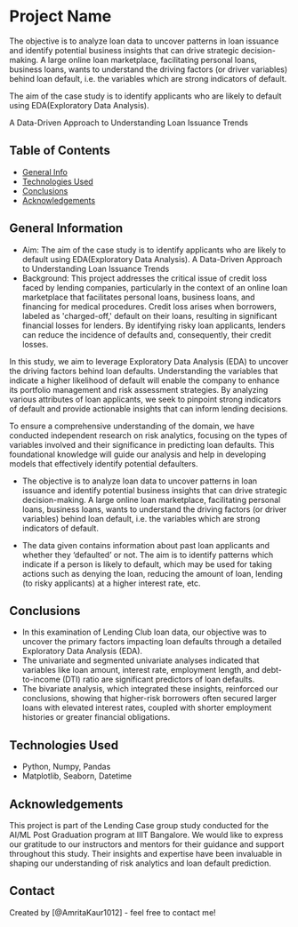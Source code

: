 # Project Name
The objective is to analyze loan data to uncover patterns in loan issuance and identify potential business insights that can drive strategic decision-making.
A large online loan marketplace, facilitating personal loans, business loans,  wants to understand the driving factors (or driver variables) behind loan default, i.e. the variables which are strong indicators of default. 

The aim of the case study is to identify applicants who are likely to default using EDA(Exploratory Data Analysis).

A Data-Driven Approach to Understanding Loan Issuance Trends


## Table of Contents
* [General Info](#general-information)
* [Technologies Used](#technologies-used)
* [Conclusions](#conclusions)
* [Acknowledgements](#acknowledgements)

<!-- You can include any other section that is pertinent to your problem -->

## General Information
- Aim: The aim of the case study is to identify applicants who are likely to default using EDA(Exploratory Data Analysis). A Data-Driven Approach to Understanding Loan Issuance Trends
- Background: This project addresses the critical issue of credit loss faced by lending companies, particularly in the context of an online loan marketplace that facilitates personal loans, business loans, and financing for medical procedures. Credit loss arises when borrowers, labeled as 'charged-off,' default on their loans, resulting in significant financial losses for lenders. By identifying risky loan applicants, lenders can reduce the incidence of defaults and, consequently, their credit losses.

In this study, we aim to leverage Exploratory Data Analysis (EDA) to uncover the driving factors behind loan defaults. Understanding the variables that indicate a higher likelihood of default will enable the company to enhance its portfolio management and risk assessment strategies. By analyzing various attributes of loan applicants, we seek to pinpoint strong indicators of default and provide actionable insights that can inform lending decisions.

To ensure a comprehensive understanding of the domain, we have conducted independent research on risk analytics, focusing on the types of variables involved and their significance in predicting loan defaults. This foundational knowledge will guide our analysis and help in developing models that effectively identify potential defaulters.
- The objective is to analyze loan data to uncover patterns in loan issuance and identify potential business insights that can drive strategic decision-making.
A large online loan marketplace, facilitating personal loans, business loans,  wants to understand the driving factors (or driver variables) behind loan default, i.e. the variables which are strong indicators of default. 

- The data given contains information about past loan applicants and whether they ‘defaulted’ or not. The aim is to identify patterns which indicate if a person is likely to default, which may be used for taking actions such as denying the loan, reducing the amount of loan, lending (to risky applicants) at a higher interest rate, etc.

<!-- You don't have to answer all the questions - just the ones relevant to your project. -->

## Conclusions
- In this examination of Lending Club loan data, our objective was to uncover the primary factors impacting loan defaults through a detailed Exploratory Data Analysis (EDA).
- The univariate and segmented univariate analyses indicated that variables like loan amount, interest rate, employment length, and debt-to-income (DTI) ratio are significant predictors of loan defaults. 
- The bivariate analysis, which integrated these insights, reinforced our conclusions, showing that higher-risk borrowers often secured larger loans with elevated interest rates, coupled with shorter employment histories or greater financial obligations.

<!-- You don't have to answer all the questions - just the ones relevant to your project. -->


## Technologies Used
- Python, Numpy, Pandas
- Matplotlib, Seaborn, Datetime

<!-- As the libraries versions keep on changing, it is recommended to mention the version of library used in this project -->

## Acknowledgements
This project is part of the Lending Case group study conducted for the AI/ML Post Graduation program at IIIT Bangalore. We would like to express our gratitude to our instructors and mentors for their guidance and support throughout this study. Their insights and expertise have been invaluable in shaping our understanding of risk analytics and loan default prediction.


## Contact
Created by [@AmritaKaur1012] - feel free to contact me!


<!-- Optional -->
<!-- ## License -->
<!-- This project is open source and available under the [... License](). -->

<!-- You don't have to include all sections - just the one's relevant to your project -->